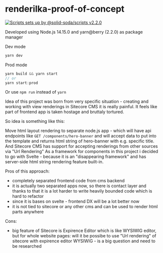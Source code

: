 # renderilka-proof-of-concept

[![Scripts sets up by @solid-soda/scripts v2.2.0](https://img.shields.io/static/v1?label=@solid-soda/scripts&message=2.2.0&color=75ddf4)](https://github.com/solid-soda/scripts)

Developed using Node.js 14.15.0 and yarn@berry (2.2.0) as package manager

Dev mode 
```js
yarn dev
```

Prod mode
```js
yarn build && yarn start
// or
yarn start:prod
```

Or use `npm run` instead of `yarn`

Idea of this project was born from very specific situation - creating and working with view renderings in Sitecore CMS it is really painful.
It feels like part of frontend app is taken hostage and bruttaly tortured.

So idea is something like this:

Move html layout rendering to separate node.js app - which will have api endpoints like `GET /components/hero-banner` and will
accept data to put into the template and returns html string of hero-banner with e.g. specific title.
And Sitecore CMS has support for accepting renderings from other sources via "Url Rendering"
As a framework for components in this project i decided to go with Svelte - because it is an "disappearing framework" and has server-side html string rendering feature built-in.

Pros of this approach:
- completely separated frontend code from cms backend
- it is actually two separated apps now, so there is contact layer and thanks to that it is a lot harder to write heavily bounded code which is hard to refactor
- since it is bases on svelte - frontend DX will be a lot better now
- it is not tied to sitecore or any other cms and can be used to render html parts anywhere

Cons:
- big feature of Sitecore is Expirence Editor which is like WYSIWIG editor, but for whole website pages: will it be possibe to use "Url rendering" of sitecore with expirence editor WYSIWIG - is a big question and need to be researched

